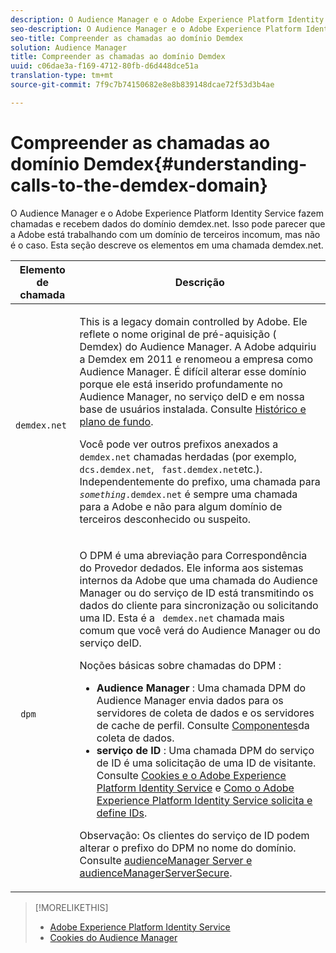 ```yaml
---
description: O Audience Manager e o Adobe Experience Platform Identity Service fazem chamadas e recebem dados do domínio demdex.net. Isso pode parecer que a Adobe está trabalhando com um domínio de terceiros incomum, mas não é o caso. Esta seção descreve os elementos em uma chamada demdex.net.
seo-description: O Audience Manager e o Adobe Experience Platform Identity Service fazem chamadas e recebem dados do domínio demdex.net. Isso pode parecer que a Adobe está trabalhando com um domínio de terceiros incomum, mas não é o caso. Esta seção descreve os elementos em uma chamada demdex.net.
seo-title: Compreender as chamadas ao domínio Demdex
solution: Audience Manager
title: Compreender as chamadas ao domínio Demdex
uuid: c06dae3a-f169-4712-80fb-d6d448dce51a
translation-type: tm+mt
source-git-commit: 7f9c7b74150682e8e8b839148dcae72f53d3b4ae

---
```



# Compreender as chamadas ao domínio Demdex{#understanding-calls-to-the-demdex-domain}

O Audience Manager e o Adobe Experience Platform Identity Service fazem chamadas e recebem dados do domínio demdex.net. Isso pode parecer que a Adobe está trabalhando com um domínio de terceiros incomum, mas não é o caso. Esta seção descreve os elementos em uma chamada demdex.net.

<table id="table_B846CBEDDA4C4AD19416F7C27FC325C6"> 
 <thead> 
  <tr> 
   <th colname="col1" class="entry"> Elemento de chamada </th> 
   <th colname="col2" class="entry"> Descrição </th> 
  </tr> 
 </thead>
 <tbody> 
  <tr> 
   <td colname="col1"> <p> <code> demdex.net</code> </p> </td> 
   <td colname="col2"> <p>This is a legacy domain controlled by <span class="keyword"> Adobe</span>. Ele reflete o nome original de pré-aquisição ( <span class="keyword"> Demdex</span>) do Audience Manager<span class="keyword"></span>. <span class="keyword"> A Adobe</span> adquiriu a <span class="keyword"> Demdex</span> em 2011 e renomeou a empresa como <span class="keyword"> Audience Manager</span>. É difícil alterar esse domínio porque ele está inserido profundamente no <span class="keyword"> Audience Manager</span>, no serviço <span class="wintitle"> de</span>ID e em nossa base de usuários instalada. Consulte <a href="../overview/aam-overview.md#history-and-background"> Histórico e plano de fundo</a>. </p> <p>Você pode ver outros prefixos anexados a <code> demdex.net</code> chamadas herdadas (por exemplo, <code> dcs.demdex.net</code>, <code> fast.demdex.net</code>etc.). Independentemente do prefixo, uma chamada para <code><i>something</i>.demdex.net</code> é sempre uma chamada para a <span class="keyword"> Adobe</span> e não para algum domínio de terceiros desconhecido ou suspeito. </p> </td> 
  </tr> 
  <tr> 
   <td colname="col1"> <p> <code> dpm</code> </p> </td> 
   <td colname="col2"> <p><span class="wintitle"> O DPM</span> é uma abreviação para Correspondência <span class="wintitle"> do Provedor de</span>dados. Ele informa aos sistemas internos da Adobe <span class="keyword"> que uma chamada do</span> Audience Manager <span class="keyword"> ou do serviço</span> de <span class="wintitle"></span> ID está transmitindo os dados do cliente para sincronização ou solicitando uma ID. Esta é a <code> demdex.net</code> chamada mais comum que você verá do <span class="keyword"> Audience Manager</span> ou do serviço <span class="wintitle"> de</span>ID. </p> <p><span class="wintitle"> Noções básicas sobre chamadas do DPM</span> : </p> <p> 
     <ul id="ul_44023BB060774518BE414EE10820C141"> 
      <li id="li_0F94D1988A6944BA885FD40AB26FC49F"> <b> <span class="keyword"> Audience Manager</span> </b>: Uma chamada <span class="wintitle"> DPM</span> do <span class="keyword"> Audience Manager</span> envia dados para os servidores <span class="wintitle"> de coleta de dados e os servidores</span> de cache de <span class="wintitle"></span>perfil. Consulte <a href="../reference/system-components/components-data-collection.md"> Componentes</a>da coleta de dados. </li> 
      <li id="li_5A7EA9EE16EE4D828F0A24AE2B969122"> <b> serviço <span class="wintitle"></span> de ID </b>: Uma chamada <span class="wintitle"> DPM</span> do serviço <span class="wintitle"> de</span> ID é uma solicitação de uma ID de visitante. Consulte <a href="https://marketing.adobe.com/resources/help/en_US/mcvid/mcvid_cookies.html" format="https" scope="external"> Cookies e o Adobe Experience Platform Identity Service</a> e <a href="https://marketing.adobe.com/resources/help/en_US/mcvid/mcvid_id_request.html" format="https" scope="external"> Como o Adobe Experience Platform Identity Service solicita e define IDs</a>. </li> 
     </ul> </p> <p> <p>Observação:  <span class="wintitle"> Os clientes do serviço</span> de ID podem alterar o prefixo do <span class="wintitle"> DPM</span> no nome do domínio. Consulte <a href="https://marketing.adobe.com/resources/help/en_US/mcvid/mcvid-subdomain-config.html" format="https" scope="external"> audienceManager Server e audienceManagerServerSecure</a>. </p> </p> </td> 
  </tr> 
 </tbody> 
</table>

>[!MORELIKETHIS]
>
>* [Adobe Experience Platform Identity Service](https://marketing.adobe.com/resources/help/en_US/mcvid/)
>* [Cookies do Audience Manager](https://marketing.adobe.com/resources/help/en_US/whitepapers/cookies/cookies_am.html)

